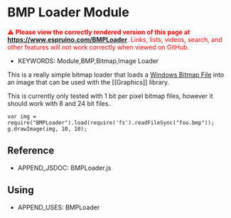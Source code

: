 <!--- Copyright (c) 2013 Gordon Williams, Pur3 Ltd. See the file LICENSE for copying permission. -->
BMP Loader Module
===============

<span style="color:red">:warning: **Please view the correctly rendered version of this page at https://www.espruino.com/BMPLoader**. Links, lists, videos, search, and other features will not work correctly when viewed on GitHub.</span>

* KEYWORDS: Module,BMP,Bitmap,Image Loader

This is a really simple bitmap loader that loads a [Windows Bitmap File](http://en.wikipedia.org/wiki/BMP_file_format) into an image that can be used with the [[Graphics]] library.

This is currently only tested with 1 bit per pixel bitmap files, however it should work with 8 and 24 bit files.

```
var img = require("BMPLoader").load(require('fs').readFileSync("foo.bmp"));
g.drawImage(img, 10, 10);
```

Reference
--------------

* APPEND_JSDOC: BMPLoader.js


Using
-----

* APPEND_USES: BMPLoader
